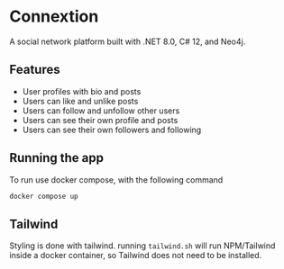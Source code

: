 # Connextion

A social network platform built with .NET 8.0, C# 12, and Neo4j.

## Features

* User profiles with bio and posts
* Users can like and unlike posts
* Users can follow and unfollow other users
* Users can see their own profile and posts
* Users can see their own followers and following

## Running the app

To run use docker compose, with the following command

```bash
docker compose up
```

## Tailwind

Styling is done with tailwind.
running `tailwind.sh` will run NPM/Tailwind inside a docker container, so Tailwind does not need to be installed.
